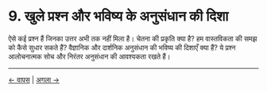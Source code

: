# 9. खुले प्रश्न और भविष्य के अनुसंधान की दिशा

ऐसे कई प्रश्न हैं जिनका उत्तर अभी तक नहीं मिला है। चेतना की प्रकृति क्या है? हम वास्तविकता की समझ को कैसे सुधार सकते हैं? वैज्ञानिक और दार्शनिक अनुसंधान की भविष्य की दिशाएँ क्या हैं? ये प्रश्न आलोचनात्मक सोच और निरंतर अनुसंधान की आवश्यकता रखते हैं।

---
<div class="navigation-links">
<a href="08_चेतना_का_भविष्य_तकनीक_समाज_और_विकास.md" class="nav-link prev-link">← वापस</a> | <a href="10_ऐतिहासिक_संदर्भ_और_बौद्धिक_परंपरा.md" class="nav-link next-link">अगला →</a>
</div>
